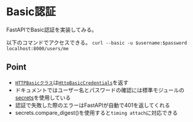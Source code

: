 # Basic認証
FastAPIでBasic認証を実装してみる。

以下のコマンドでアクセスできる。
`curl --basic -u $username:$password localhost:8000/users/me`

## Point
- [`HTTPBasicクラス`](https://github.com/fastapi/fastapi/blob/0.115.0/fastapi/security/http.py#L97-L217)は[`HttpBasicCredentials`](https://github.com/fastapi/fastapi/blob/0.115.0/fastapi/security/http.py#L16-L26)を返す
- ドキュメントではユーザー名とパスワードの確認には標準モジュールの[secrets](https://docs.python.org/3/library/secrets.html)を使用している
- 認証で失敗した際のエラーはFastAPIが自動で401を返してくれる
- secrets.compare_digest()を使用すると`timing attach`に対応できる